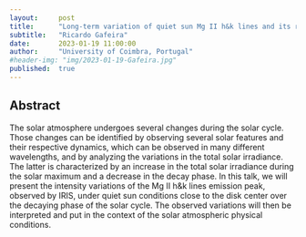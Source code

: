 ```yaml
---
layout:     post
title:      "Long-term variation of quiet sun Mg II h&k lines and its relation with the solar cycle"
subtitle:   "Ricardo Gafeira"
date:       2023-01-19 11:00:00
author:     "University of Coimbra, Portugal"
#header-img: "img/2023-01-19-Gafeira.jpg"
published:  true
---
```


## Abstract
The solar atmosphere undergoes several changes during the solar cycle. Those changes can be identified by observing several solar features and their respective dynamics, which can be observed in many different wavelengths, and by analyzing the variations in the total solar irradiance.
The latter is characterized by an increase in the total solar irradiance during the solar maximum and a decrease in the decay phase.
In this talk, we will present the intensity variations of the Mg II h&k lines emission peak, observed by IRIS, under quiet sun conditions close to the disk center over the decaying phase of the solar cycle. The observed variations will then be interpreted and put in the context of the solar atmospheric physical conditions.
